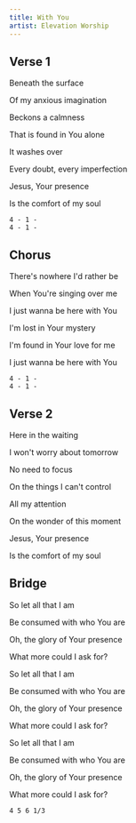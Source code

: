 ```yaml
---
title: With You
artist: Elevation Worship
---
```


## Verse 1

Beneath the surface

Of my anxious imagination

Beckons a calmness

That is found in You alone

It washes over

Every doubt, every imperfection

Jesus, Your presence

Is the comfort of my soul

```
4 - 1 -
4 - 1 -
```



## Chorus

There's nowhere I'd rather be

When You're singing over me

I just wanna be here with You

I'm lost in Your mystery

I'm found in Your love for me

I just wanna be here with You

```
4 - 1 -
4 - 1 -
```



## Verse 2

Here in the waiting

I won't worry about tomorrow

No need to focus

On the things I can't control

All my attention

On the wonder of this moment

Jesus, Your presence

Is the comfort of my soul

## Bridge

So let all that I am

Be consumed with who You are

Oh, the glory of Your presence

What more could I ask for?

So let all that I am

Be consumed with who You are

Oh, the glory of Your presence

What more could I ask for?

So let all that I am

Be consumed with who You are

Oh, the glory of Your presence

What more could I ask for?

```
4 5 6 1/3
```


